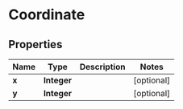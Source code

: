 
# Coordinate

## Properties
Name | Type | Description | Notes
------------ | ------------- | ------------- | -------------
**x** | **Integer** |  |  [optional]
**y** | **Integer** |  |  [optional]



